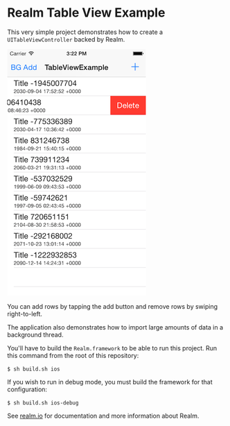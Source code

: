 # Realm Table View Example

This very simple project demonstrates how to create a `UITableViewController` backed by Realm.

![Screenshot](screenshot.png)

You can add rows by tapping the add button and remove rows by swiping right-to-left.

The application also demonstrates how to import large amounts of data in a background thread.

You'll have to build the `Realm.framework` to be able to run this project. Run this command from the root of this repository:

```objc
$ sh build.sh ios
```

If you wish to run in debug mode, you must build the framework for that configuration:

```obj_c
$ sh build.sh ios-debug
```

See [realm.io](http://realm.io/docs/ios) for documentation and more information about Realm.
